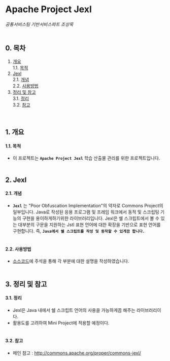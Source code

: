 # Apache Project Jexl
###### 공통서비스팀 기반서비스파트 조상묵 <br><br>

## 0. 목차
1. [개요](#1-개요)<br>
    1.1. [목적](#11-목적)<br>
2. [Jexl](#2-Jexl)<br>
    2.1. [개념](#21-개념)<br>
    2.2. [사용방법](#22-사용방법)<br>
3. [정리 및 참고](#3-정리-및-참고)<br>
    3.1. [정리](#31-정리)<br>
    3.2. [참고](#32-참고)<br>
<br>

## 1. 개요
#### 1.1. 목적
- 이 프로젝트는 **`Apache Project Jexl`** 학습 산출물 관리를 위한 프로젝트입니다.
<br><br>

## 2. Jexl
#### 2.1. 개념
- **`Jexl`** 는 "Poor Obfuscation Implementation"의 약자로 Commons Project의 일부입니다. Java로 작성된 응용 프로그램 및 프레임 워크에서 동적 및 스크립팅 기능의 구현을 용이하게하기위한 라이브러리입니다. Jexl은 쉘 스크립트에서 볼 수 있는 대부분의 구문을 지원하는 Jstl 표현 언어에 대한 확장을 기반으로 표현 언어를 구현합니다. 즉, **`Java에서 쉘 스크립트를 작성 및 동작할 수 있게끔 합니다.`**
<br><br>

#### 2.2. 사용방법
- [소스코드]()에 주석을 통해 각 부분에 대한 설명을 작성하였습니다.
<br><br>

## 3. 정리 및 참고
#### 3.1. 정리
- Jexl은 Java 내에서 쉘 스크립트 언어의 사용을 가능하게끔 해주는 라이브러리이다.
- 활용도를 고려하여 Mini Project에 적용할 예정이다.
<br><br>

#### 3.2. 참고
- 메인 참고 : http://commons.apache.org/proper/commons-jexl/
<br><br>